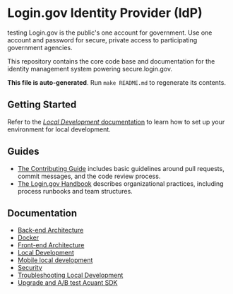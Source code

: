 # Login.gov Identity Provider (IdP)

testing
Login.gov is the public's one account for government. Use one account and password for secure, private access to participating government agencies.

This repository contains the core code base and documentation for the identity management system powering secure.login.gov.

**This file is auto-generated**. Run `make README.md` to regenerate its contents.

## Getting Started

Refer to the [_Local Development_ documentation](./docs/local-development.md) to learn how to set up your environment for local development.

## Guides

- [The Contributing Guide](CONTRIBUTING.md) includes basic guidelines around pull requests, commit messages, and the code review process.
- [The Login.gov Handbook](https://handbook.login.gov/) describes organizational practices, including process runbooks and team structures.

## Documentation

- [Back-end Architecture](docs/backend.md)
- [Docker](docs/Docker.md)
- [Front-end Architecture](docs/frontend.md)
- [Local Development](docs/local-development.md)
- [Mobile local development](docs/mobile.md)
- [Security](docs/SECURITY.md)
- [Troubleshooting Local Development](docs/troubleshooting.md)
- [Upgrade and A/B test Acuant SDK](docs/sdk-upgrade.md)
